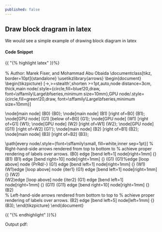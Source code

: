 ```yaml
---
published: false
---
```

## Draw block dragram in latex

We would see a simple example of drawing block diagram in latex


#### Code Snippet

{{ "{% highlight latex" }}%} <br><br>
% Author: Marek Fiser, and Mohammad Abu Obaida
\documentclass[tikz, border=10pt]{standalone}
\usetikzlibrary{arrows}
\begin{document}
\begin{tikzpicture}
[->,>=stealth',shorten >=1pt,auto,node distance=3cm,
  thick,main node/.style={circle,fill=blue!20,draw,
  font=\sffamily\Large\bfseries,minimum size=10mm},GPU node/.style={circle,fill=green!20,draw,
  font=\sffamily\Large\bfseries,minimum size=10mm}]

  \node[main node] (B0) {B0};
  \node[main node] (B1) [right of=B0] {B1};
  \node[GPU node] (G1) [below of=B0] {G1};
  \node[GPU node] (W1) [right of=G1] {W1};
  \node[GPU node] (W2) [right of=W1] {W2};
  \node[GPU node] (G11) [right of=W2] {G1'};
  \node[main node] (B2) [right of=B1] {B2};
  \node[main node] (B3) [right of=B2] {B3};

  \path[every node/.style={font=\sffamily\small,
  		fill=white,inner sep=1pt}]
  	% Right-hand-side arrows rendered from top to bottom to
  	% achieve proper rendering of labels over arrows.
    (B0) edge [bend left=1] node[right=1mm] {} (B1)
    (B1) edge [bend right=10] node[right=1mm] {} (G1)
    (G1)%edge [loop above] node {PrRd/-} (G1)
        edge [bend left=1] node[right=1mm] {} (W1)
    (W1)edge [loop above] node {iter1} (G1)
        edge [bend left=1] node[right=1mm] {} (W2)        
    (W2)edge [loop above] node {iter2} (G1)
        edge [bend left=1] node[right=1mm] {} (G11)
    (G11) edge [bend right=10] node[right=1mm] {} (B2)      
  	% Left-hand-side arrows rendered from bottom to top to
  	% achieve proper rendering of labels over arrows.
    (B2) edge [bend left=5] node[left=1mm] {} (B3);
\end{tikzpicture}
\end{document}

{{ "{% endhighlight" }}%}



Output pdf:<br>
<img src="{{ '/assets/img/touring.jpg' | prepend: site.baseurl }}" alt="">

